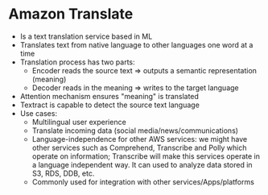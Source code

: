 # Amazon Translate

- Is a text translation service based in ML
- Translates text from native language to other languages one word at a time
- Translation process has two parts:
    - Encoder reads the source text => outputs a semantic representation (meaning)
    - Decoder reads in the meaning => writes to the target language
- Attention mechanism ensures "meaning" is translated
- Textract is capable to detect the source text language
- Use cases:
    - Multilingual user experience
    - Translate incoming data (social media/news/communications)
    - Language-independence for other AWS services: we might have other services such as Comprehend, Transcribe and Polly which operate on information; Transcribe will make this services operate in a language independent way. It can used to analyze data stored in S3, RDS, DDB, etc.
    - Commonly used for integration with other services/Apps/platforms